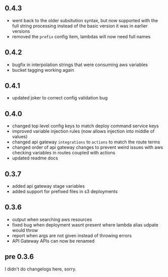 ## 0.4.3
- went back to the older subsitution syntax, but now supported with the full
    string processing instead of the basic version it was in earlier versions
- removed the `prefix` config item, lambdas will now need full names

## 0.4.2
- bugfix in interpolation strings that were consuming aws variables
- bucket tagging working again

## 0.4.1
- updated joker to correct config validation bug

## 0.4.0
- changed top level config keys to match deploy command service keys
- improved variable injection rules (now allows injection into middle of values)
- changed api gateway `integrations` to `actions` to match the route terms
- changed order of api gateway changes to prevent weird issues with aws checking
    variables in routes coupled with actions
- updated readme docs

## 0.3.7
- added api gateway stage variables
- added support for prefixed files in s3 deployments

## 0.3.6
- output when searching aws resources
- fixed bug when deployment wasnt present where lambda alias udpate would throw
- report when args are not given instead of throwing errors
- API Gateway APIs can now be renamed

## pre 0.3.6
I didn't do changelogs here, sorry.
